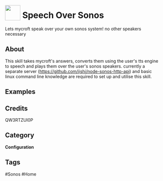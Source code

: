 # <img src="https://raw.githack.com/FortAwesome/Font-Awesome/master/svgs/solid/comments.svg" card_color="#222222" width="50" height="50" style="vertical-align:bottom"/> Speech Over Sonos
Lets mycroft speak over your own sonos system! no other speakers necessary

## About
This skill takes mycroft's answers, converts them using the user's tts engine to speech and plays them over the user's sonos speakers. currently a separate server (https://github.com/jishi/node-sonos-http-api) and basic linux command line knowledge are required to set up and utilise this skill.

## Examples

## Credits
QW3RTZUI0P

## Category
**Configuration**

## Tags
#Sonos
#Home


